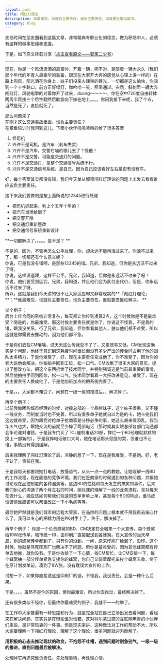 ```yaml
---
layout: post
title: 闯红灯理论
description: 谁最难受，谁就负主要责任，谁负主要责任，谁就要去推动解决。
category: blog
---
```


先段时间在朋友圈看到这篇文章，非常精典有职业化的理念，做为职场中人，必须有这样的做事思维和态度。

于是，如下原文转载分享（[点击查看原文——郭家二少爷](http://mp.weixin.qq.com/s?__biz=MjM5NjA3MjQwMQ==&mid=204381616&idx=1&sn=3de0860b06464452d8abafb7045b6e78)）

******

现在，你是一个风流潇洒的高富帅，开着一辆，呃不对，是骑着一辆大永久（我们那个年代的年青人最豪华的装备，跟现在大家开大奔的感觉从心理上讲一样的）在路上兜风，阳光洒在你身上，妹子们投来火辣辣的目光，一切都是这么愉快，你骑到一个十字路口，前方正好绿灯，你哈哈一笑，照常通过。突然，斜刺里一辆大奔闯红灯，风驰电掣的对着你开了过来，duang～～～～，你在空中720度自由转体两周半再接三个后空翻然后脑袋向下摔在地上。。。。你问我接下来呢，我了个去，当然是死了，直接就死了。

那么问题来了    
在刚才这么交通事故里面，谁负主要责任？   
在章鱼培训时我问到这儿，下面小伙伴叽叽喳喳的给了很多答案   
1. 怪司机
2. 兴许不是司机，是汽车（刹车失灵）
3. 兴许不是汽车，交警它喵的哪儿去了？怪他！
4. 兴许不是交警，可能是交通灯的问题。
5. 兴许不是交通灯，是整个交通信号系统不行。
6. 兴许不是交通信号系统，是自己，因为自己应该看好左右是否有没有车。

好，每个答案其实都没有错，我们今天单从解释闯红灯理论的问题上出发去看看谁应该负主要责任。

接下来我们要做的是按上面所说的12345进行处理  
- 把司机抓起来，判上个五年十年的！
- 把汽车当场给砸了
- 把交警开除
- 把交通灯重新整改
- 把交通信号系统重新设计

**一切都解决了。。。。。是不是？  **  

不是的，因为，不管再怎么公平处理，你，却永远不能再活过来了。你活不过来了，那一切都还有什么意义呢？  
你说，可是我没有错啊，是那些12345的错。兄弟，我知道，但你是永远活不过来了呀。  
你说，这样没道理，这样不公平。兄弟，我知道，但你是永远活不过来了呀！  
你说，他们要受到惩罚。兄弟，我知道，并且他们会为此付出代价，但是，你永远活不过来了呀。  
所以，这就是我们今天讲的很不让大家适应却又非常现实的**『闯红灯理论』**：**谁最难受，谁就负主要责任，谁负主要责任，谁就要去推动解决。  **

举个例子：  
后台上传合同的系统非常复杂，每天都让你传到凌晨2点，这个时候你是不是最难受？嗯是的，你最难受。那这时候主要责任就是你了。你说这不怪我，不是我的错，跟我没关系。行了兄弟，我知道，但你看看其他人，貌似他们都不难受，所以这就是你需要去推动的，因为他们都不急。  

于是你们去找CM嚷嚷，说天天这么传我受不了了，又累效率又低。CM发现这确实是个问题，他终于意识到这耗费时间很长但没有多少产出的传合同占用了他的团队太多精力，于是他难受了，好，现在主要责任变成他了，你不难受了，因为你的老大说他会解决，你拍拍手回到工位，松一口气。CM收集了很多大家的意见，提出了整改方法，把这个东西扔给了技术同学，并特别强调这是当前最重要的事情，然后他拍拍手回到回位，松一口气。技术同学看着一大把改进意见，难受了，现在的主要责任人换成他了，于是他加班加点的把系统完善了。  

于是。。。大家都不难受了，问题在一级一级的推进后，，解决掉了。  

再举个例子：   
以前我做团购城市经理的时侯，对接总部的一个品控妹子，这个妹子很呆，又不懂一线业务，而制度当时也不完善，所以有很多单子她就自以为是的卡，她卡完我们这边就难受，因为跟竞对抢单子抢商家是分秒必争的事，她这么胡来很添乱。我当年火气也大，跟她交流的前期至少摔了两部电话（那时候其实跟总部各部门沟通都会争论谁对谁错，于是我专门买了TCL座机电话20部，摔烂一个BD经理就默默的换上一部新的），于是我摔电话破口大骂，她在电话那头倔强的哭，但谁也不让谁，事情没有得到缓解。  

后来我理解了闯红灯理论了后，冷静的想了一下，现在是我难受，不是她。好，老子认了，责任在我。  

于是我每天都要跟她打电话，放慢语气，从头一点一点的教她，让她理解一线BD的工作流程，现在面临的竞争环境，我们在签商家的时候遇到的各种问题，并跟她讨论现在品控制度的各种漏洞等，这边BD的性格和每天发生的搞笑的事件，后来我们耐心的沟通了两个月左右的时间，她快速的理解了一线的业务流程，竞对每天在做什么，她应该如何帮我们快速的签单审单上单，甚至每个BD的特点，谁马虎谁谨慎谁应该可以帮谁改正一下小毛病等等。  

最后她俨然就是我们城市的远程大管家，在品控的问题上根本就不用我再去操心什么了。我可以专心的把精力用在PK对手上了。终于，解决掉了。

再举个例子：
你是一个负责蜂窝的BD，CM决定在全城来一个大宣传，每个蜂窝给10W张传单，城市统一印，由印刷厂直接配送到各蜂窝。在大宣传的当天早晨，别的蜂窝传单都到了，只有你的没到，一问，原来印刷厂给漏了，没印。这个时候，你就是骂死印刷厂也解决不了问题。但你是最难受的，因为其他蜂窝都有传单去地推，就你没有。于是你收拾了一下心情，找CM帮忙，让CM安排一下，每个蜂窝抽一部分传单紧急支援你的蜂窝，你自己又骑着摩托车挨个蜂窝去收，终于在原计划发单前，凑到了8W张，没有耽误大宣传的工作。

试想一下，如果你直接说这是印刷厂的错，不怪我，我没责任，会是一种什么后果。

于是。。。。虽然不是你的原因，但你最难受，所以你去推动，最终解决掉了。

还有很多类似不怪你，但最终你最难受的例子，我就不一一的举了。

在工作中大家普遍有一种思路和行为，就是完全站在自己立场出发去看问题，看起来在解决问题，其实只是在辩论谁对谁错。这对荷尔蒙过盛的互联网年青的小伙伴们来说，是非常热衷的一件事。但是现实来讲，这种做法对工作的帮助不大，所以大家要理解一下闯红灯理论，理解了这个理论，很多问题就迎刃而解了。

**用积极的心态去推动现状的改变，不抱怨不吐槽，遇到问题时别急别气，一级一级的推进，直到问题最后被解决。**

处理掉它再追究谁负责任，先处理事情，再处理心情。
